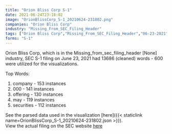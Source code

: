 ```yaml
---
title: "Orion Bliss Corp S-1"
date: 2021-06-24T23:18:02
image: "OrionBlissCorp_S-1_20210624-231802.png"
companies: "Orion Bliss Corp"
industry: "Missing_From_SEC_Filing_Header"
tags: ["Orion Bliss Corp","Missing_From_SEC_Filing_Header","06-23-2021","S-1"]
forms: "S-1"
---
```

Orion Bliss Corp, which is in the Missing_from_sec_filing_header [None] industry, SEC S-1 filing on June 23, 2021 had 13686 (cleaned) words - 600 were utilized for the visualizations.

Top Words:
1. company - 153 instances
2. 000 - 141 instances
3. offering - 130 instances
4. may - 119 instances
5. securities - 112 instances


See the parsed data used in the visualization [here]({{< staticlink name=OrionBlissCorp_S-1_20210624-231802.json >}}).  
View the actual filing on the SEC website [here](https://www.sec.gov/Archives/edgar/data/1854183/0001683168-21-002685.txt)